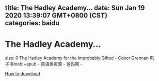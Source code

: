 
title: The Hadley Academy…
date: Sun Jan 19 2020 13:39:07 GMT+0800 (CST)    
categories: baidu
---

# The Hadley Academy…
size: 0
 The Hadley Academy for the Improbably Gifted - Conor Grennan 电子书mobi+epub - 英语类资源 - 爸妈网 -
 

[How to download](https://bpcam.bemobtrk.com/go/2ceec3aa-1ca2-46d6-b9ff-aaa5c184517c?jno=4972)